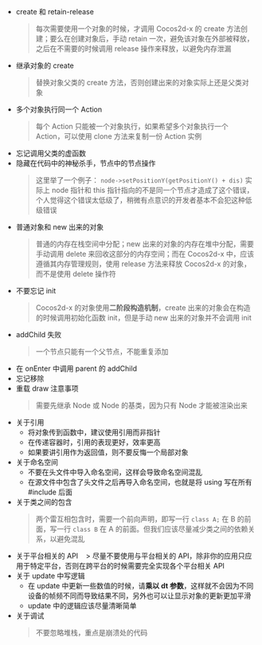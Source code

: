 - create 和 retain-release
    > 每次需要使用一个对象的时候，才调用 Cocos2d-x 的 create 方法创建；要么在创建对象后，手动 retain 一次，避免该对象在外部被释放，之后在不需要的时候调用 release 操作来释放，以避免内存泄漏
- 继承对象的 create
    > 替换对象父类的 create 方法，否则创建出来的对象实际上还是父类对象
- 多个对象执行同一个 Action
    > 每个 Action 只能被一个对象执行，如果希望多个对象执行一个 Action，可以使用 clone 方法来复制一份 Action 实例
- 忘记调用父类的虚函数
- 隐藏在代码中的神秘杀手，节点中的节点操作
    > 这里举了一个例子：
    `node->setPositionY(getPositionY() + dis)`
    实际上 node 指针和 this 指针指向的不是同一个节点才造成了这个错误，个人觉得这个错误太低级了，稍微有点意识的开发者基本不会犯这种低级错误
- 普通对象和 new 出来的对象
    > 普通的内存在栈空间中分配；new 出来的对象的内存在堆中分配，需要手动调用 delete 来回收这部分的内存空间；而在 Cocos2d-x 中，应该遵循其内存管理规则，使用 release 方法来释放 Cocos2d-x 的对象，而不是使用 delete 操作符
- 不要忘记 init
    > Cocos2d-x 的对象使用**二阶段构造机制**，create 出来的对象会在构造的时候调用初始化函数 init，但是手动 new 出来的对象并不会调用 init
- addChild 失败
    > 一个节点只能有一个父节点，不能重复添加
- 在 onEnter 中调用 parent 的 addChild
- 忘记移除
- 重载 draw 注意事项
    > 需要先继承 Node 或 Node 的基类，因为只有 Node 才能被渲染出来
- 关于引用
    - 将对象传到函数中，建议使用引用而非指针
    - 在传递容器时，引用的表现更好，效率更高
    - 如果要讲引用作为返回值，则不要反悔一个局部对象
- 关于命名空间
    - 不要在头文件中导入命名空间，这样会导致命名空间混乱
    - 在源文件中包含了头文件之后再导入命名空间，也就是将 using 写在所有 #include 后面
- 关于类之间的包含
    > 两个雷互相包含时，需要一个前向声明，即写一行 `class A;` 在 B 的前面，写一行 `class B` 在 A 的前面。但我们应该尽量减少类之间的依赖关系，以避免混乱
- 关于平台相关的 API
    > 尽量不要使用与平台相关的 API，除非你的应用只应用于特定平台，否则在跨平台的时候需要完全实现各个平台相关 API
- 关于 update 中写逻辑
    - 在 update 中更新一些数值的时候，请**乘以 dt 参数**，这样就不会因为不同设备的帧频不同而导致结果不同，另外也可以让显示对象的更新更加平滑
    - update 中的逻辑应该尽量清晰简单
- 关于调试
    > 不要忽略堆栈，重点是崩溃处的代码
